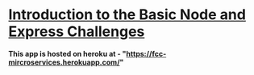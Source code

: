 # [Introduction to the Basic Node and Express Challenges](https://www.freecodecamp.org/learn/apis-and-microservices/basic-node-and-express/)

**This app is hosted on heroku at - "https://fcc-mircroservices.herokuapp.com/"**
